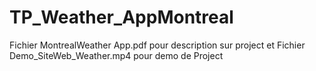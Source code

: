 # TP_Weather_AppMontreal
Fichier MontrealWeather App.pdf pour description sur project
et 
Fichier Demo_SiteWeb_Weather.mp4 pour demo de Project
